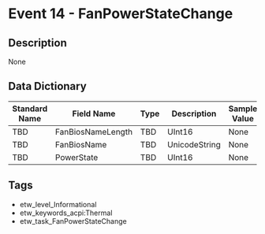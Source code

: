 # Event 14 - FanPowerStateChange

## Description
None

## Data Dictionary
|Standard Name|Field Name|Type|Description|Sample Value|
|---|---|---|---|---|
|TBD|FanBiosNameLength|TBD|UInt16|None|None|
|TBD|FanBiosName|TBD|UnicodeString|None|None|
|TBD|PowerState|TBD|UInt16|None|None|

## Tags
* etw_level_Informational
* etw_keywords_acpi:Thermal
* etw_task_FanPowerStateChange